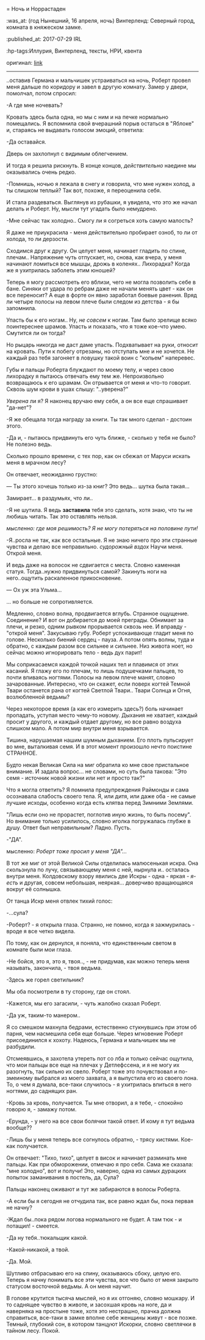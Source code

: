 = Ночь и Норрастаден

:was_at: (год Нынешний, 16 апреля, ночь) Винтерленд: Северный город, комната в княжеском замке.

:published_at: 2017-07-29 IRL

:hp-tags:Иллурия, Винтерленд, тексты, НРИ, квента

оригинал: [link](https://docs.google.com/document/d/1-MJx0ytZGB0PiHhoundrFpFJ-wM4OcqyZQtkB8WZPCE/edit)

------------

..оставив Германа и мальчишек устраиваться на ночь, Роберт провел меня дальше по коридору и завел в другую комнату. Замер у двери, помолчал, потом спросил:

-А где мне ночевать?

Кровать здесь была одна, но мы с ним и на печке нормально помещались. Я вспомнила свой вчерашний порыв остаться в "Яблоке" и, стараясь не выдавать голосом эмоций, ответила:

-Да оставайся.


Дверь он захлопнул с видимым облегчением. 


И тогда я решила рискнуть. В конце концов, *действительно* наедине мы оказывались очень редко. 


-Помнишь, ночью я лежала в снегу и говорила, что мне нужен холод, а ты слишком теплый? Так вот, похоже, я переоценила себя.


И стала раздеваться. Выглянув из рубашки, я увидела, что это же начал делать и Роберт. Ну, мысли тут угадать было немудрено.


-Мне сейчас так холодно.. Смогу ли я согреться хоть самую малость?


Я даже не приукрасила - меня действительно пробирает озноб, то ли от холода, то ли дерзости.


Сходимся друг к другу. Он целует меня, начинает гладить по спине, плечам.. Напряжение чуть отпускает, но, снова, как вчера, у меня начинают ломиться все мышцы, дрожь в коленях.. Лихорадка? Когда же я ухитрилась  заболеть этим юношей? 


Теперь я могу рассмотреть его вблизи, чего не могла позволить себе в бане. Синяки от удара по ребрам даже не начали менять цвет - как он все переносит? А еще в форте он явно заработал боевые ранения. Вряд ли четыре полосы на левом плече были следом из детства - я бы запомнила. 


 Упасть бы к его ногам.. Ну, *не совсем* к ногам. Там было зрелище всяко поинтереснее шрамов. Упасть и показать, что я тоже кое-что умею. Смутится ли он тогда?


Но рыцарь никогда не даст даме упасть. Подхватывает на руки, относит на кровать. Пути к побегу отрезаны, но  отступать мне и не хочется. Не каждый раз тебя загоняет в ловушку такой воин с "копьем" наперевес. 


Губы и пальцы Роберта блуждают по моему телу, и через свою лихорадку я пытаюсь отвечать ему тем же. Непроизвольно возвращаюсь к его шрамам. Он отрывается от меня и что-то говорит. Сквозь шум крови в ушах слышу: "..уверена?"


*Уверена* ли я? Я наконец вручаю ему себя, а он все еще спрашивает "да-нет"?


-Я же обещала тогда награду за книги. Ты так много сделал - достоин этого.

-Да и, - пытаюсь придвинуть его чуть ближе, - сколько у тебя не было? Не полезно ведь.


Сколько прошло времени, с тех пор, как он сбежал от Маруси искать меня в мрачном лесу?


Он отвечает, неожиданно грустно:

— Ты этого хочешь только из-за книг? Это ведь... шутка была такая...


Замирает... в раздумьях, что ли..


-Я не шутила. Я ведь **заставила** тебя это сделать, хотя знаю, что ты не любишь читать. Так это оставлять нельзя.

*мысленно: где моя решимость? Я не могу потеряться на половине пути!*

 -Я..росла не так, как все остальные. Я не знаю ничего про эти странные чувства и делаю все неправильно. *судорожный вздох*  Научи меня. Открой меня.


И ведь даже на волосок не сдвигается с места. Словно каменная статуя. Тогда..нужно придвинуться самой? Закинуть ноги на него..ощутить раскаленное прикосновение.


— Ох уж эта Ульма...

... но больше не сопротивляется.


 Медленно, словно волна, продвигается вглубь. Странное ощущение. Соединение? И вот он добирается до моей преграды. Обнимает за плечи, и резко, одним рывком прорывается сквозь нее. И вправду - "открой меня". Закусываю губу. Роберт успокаивающе гладит меня по голове. Несколько биений сердец - пауза. А потом опять волны, туда и обратно, с каждым разом все сильнее и сильнее. Низ живота ноет, но сейчас можно игнорировать тело - ведь дух парит!


Мы соприкасаемся каждой точкой наших тел и плавимся от этих касаний. Я глажу его по плечам, то лишь подушечками пальцев, то почти впиваясь ногтями. Полосы на левом плече манят, словно зачарованные. Интересно, что он скажет, если поверх когтей Темной Твари останется рана от когтей Светлой Твари.. Твари Солнца и Огня, возлюбленной ведьмы? 


Через некоторое время (а как его измерить здесь?) боль начинает пропадать, уступая место чему-то новому. Дыхания не хватает, каждый просит у другого, и каждый отдает другому, но все равно воздуха слишком мало. А потом мир внутри меня взрывается.


Тишина, нарушаемая нашим шумным дыханием. Его плоть пульсирует во мне, выталкивая семя. И в этот момент произошло нечто поистине СТРАННОЕ.


Будто некая Великая Сила на миг обратила ко мне свое пристальное внимание. И задала вопрос... не словами, но суть была такова: "Это семя - источник новой жизни или нет и просто так?" 


Что я могла ответить? Я помнила предупреждения Раймонды и сама осознавала слабость своего тела. Я, или дитя, или даже оба - не самые лучшие исходы, особенно когда есть клятва перед Зимними Землями.

 "Лишь если оно не прорастет, поглотив иную жизнь, то быть посему". Но внимание только усилилось, словно иголка погружалась глубже в душу. Ответ был неправильным? Ладно. Пусть. 
 
-"ДА".

мысленно: *Роберт тоже просил у меня "ДА"...*


В тот же миг от этой Великой Силы отделилась малюсенькая искра. Она скользнула по лучу, связывающему меня с ней, нырнула и.. осталась внутри меня. Колдовскому взору явились две Искры - одна - яркая - *я-есть* и другая, совсем небольшая, неяркая... доверчиво вращающаяся вокруг её солнышка.


От танца Искр меня отвлек тихий голос: 


-...сула?

-Роберт? - я открыла глаза. Странно, не помню, когда я зажмурилась - вроде я все четко видела.

По тому, как он дернулся, я поняла, что единственным светом в комнате были мои глаза.

-Не бойся, это я, это я, твоя.., - не придумав, как можно теперь меня называть, закончила, - твоя ведьма.

-Здесь же горел светильник?

Мы оба посмотрели в ту сторону, где он стоял.

-Кажется, мы его загасили, - чуть жалобно сказал Роберт.

-Да уж, таким-то манером..

Я со смешком махнула бедрами, естественно стукнувшись при этом об парня, чем насмешила себя еще больше. Через мгновение Роберт присоединился к хохоту. Надеюсь, Германа и мальчишек мы не разбудили.


Отсмеявшись, я захотела утереть пот со лба и только сейчас ощутила, что мои пальцы все еще на плечах у Детлефссена, и я не могу их разогнуть, так сильно их свело. Роберт тоже это почувствовал и по-змеиному выбрался из моего захвата, а я выпустила его из своего лона. То, о чем я думала, все-таки случилось - я ухитрилась впиться в него ногтями, до саднящих ран.

-Кровь за кровь, получается. Ты мне отворил, а я тебе, - спокойно говорю я, - замажу потом.

-Ерунда, - у него на все свои болячки такой ответ. И кому я тут ведьма вообще??

-Лишь бы у меня теперь все согнулось обратно, - трясу кистями. Кое-как получается.


Он отвечает: "Тихо, тихо", целует в висок и начинает разминать мне пальцы. Как при обморожении, отмечаю я про себя. Сама же сказала: "мне холодно", вот и получи!  Это, наверно, одна из самых дурацких попыток заманивания в постель, да, Сула?


Пальцы наконец оживают и тут же забираются в волосы Роберта.

-А если бы я сегодня не отчудила так, все равно ждал бы, пока первая не начну?

-Ждал бы..пока рядом логова нормального не будет. А там тюк - и потащил! - смеется.

-Да ну тебя..тюкальщик какой.

-Какой-никакой, а твой.

-Да. Мой.

Шутливо отбрасываю его на спину, оказываюсь сбоку, целую его. Теперь я начну понимать все эти чувства, все что было от меня закрыто статусом  восточной ведьмы. А он меня научит.

В голове крутится тысяча мыслей, но я их отгоняю, словно мошкару. И то саднящее чувство в животе, и засохшая кровь на ноге, да и наверняка на простыне тоже, хотя это нестрашно, прачка должна справиться, все-таки в замке вполне себе женщины живут - все позже. Темный, глубокий сон, в котором танцуют Искорки, словно светлячки в тайном лесу. Покой.
